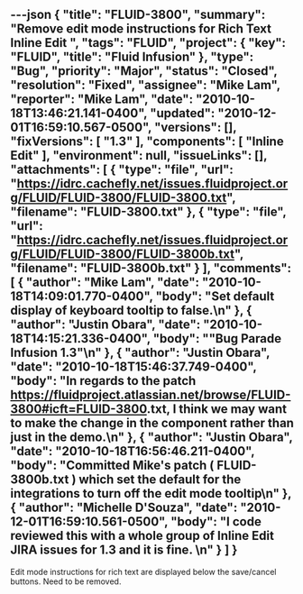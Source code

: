 ---json
{
  "title": "FLUID-3800",
  "summary": "Remove edit mode instructions for Rich Text Inline Edit ",
  "tags": "FLUID",
  "project": {
    "key": "FLUID",
    "title": "Fluid Infusion"
  },
  "type": "Bug",
  "priority": "Major",
  "status": "Closed",
  "resolution": "Fixed",
  "assignee": "Mike Lam",
  "reporter": "Mike Lam",
  "date": "2010-10-18T13:46:21.141-0400",
  "updated": "2010-12-01T16:59:10.567-0500",
  "versions": [],
  "fixVersions": [
    "1.3"
  ],
  "components": [
    "Inline Edit"
  ],
  "environment": null,
  "issueLinks": [],
  "attachments": [
    {
      "type": "file",
      "url": "https://idrc.cachefly.net/issues.fluidproject.org/FLUID/FLUID-3800/FLUID-3800.txt",
      "filename": "FLUID-3800.txt"
    },
    {
      "type": "file",
      "url": "https://idrc.cachefly.net/issues.fluidproject.org/FLUID/FLUID-3800/FLUID-3800b.txt",
      "filename": "FLUID-3800b.txt"
    }
  ],
  "comments": [
    {
      "author": "Mike Lam",
      "date": "2010-10-18T14:09:01.770-0400",
      "body": "Set default display of keyboard tooltip to false.\n"
    },
    {
      "author": "Justin Obara",
      "date": "2010-10-18T14:15:21.336-0400",
      "body": "\"Bug Parade Infusion 1.3\"\n"
    },
    {
      "author": "Justin Obara",
      "date": "2010-10-18T15:46:37.749-0400",
      "body": "In regards to the patch <https://fluidproject.atlassian.net/browse/FLUID-3800#icft=FLUID-3800>.txt, I think we may want to make the change in the component rather than just in the demo.\n"
    },
    {
      "author": "Justin Obara",
      "date": "2010-10-18T16:56:46.211-0400",
      "body": "Committed Mike's patch ( FLUID-3800b.txt ) which set the default for the integrations to turn off the edit mode tooltip\n"
    },
    {
      "author": "Michelle D'Souza",
      "date": "2010-12-01T16:59:10.561-0500",
      "body": "I code reviewed this with a whole group of Inline Edit JIRA issues for 1.3 and it is fine.&#x20;\n"
    }
  ]
}
---
Edit mode instructions for rich text are displayed below the save/cancel buttons.    Need to be removed.

        